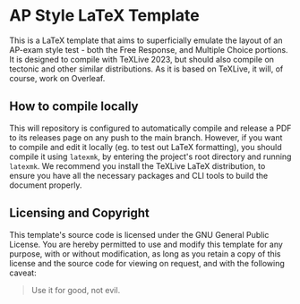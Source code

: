 # AP Style LaTeX Template

This is a LaTeX template that aims to superficially emulate the layout of an AP-exam style test - both the Free
Response, and Multiple Choice portions. It is designed to compile with TeXLive 2023, but should also compile
on tectonic and other similar distributions. As it is based on TeXLive, it will, of course, work on Overleaf.

## How to compile locally

This will repository is configured to automatically compile and release a PDF to its releases page on any push to the main branch. However, if you
want to compile and edit it locally (eg. to test out LaTeX formatting), you should compile it using `latexmk`, by entering the project's root directory
and running `latexmk`. We recommend you install the TeXLive LaTeX distribution, to ensure you have all the necessary packages and CLI tools to build the
document properly.

## Licensing and Copyright

This template's source code is licensed under the GNU General Public License. You are hereby permitted to use and modify this template for any purpose,
with or without modification, as long as you retain a copy of this license and the source code for viewing on request, and with the following caveat:

> Use it for good, not evil.
